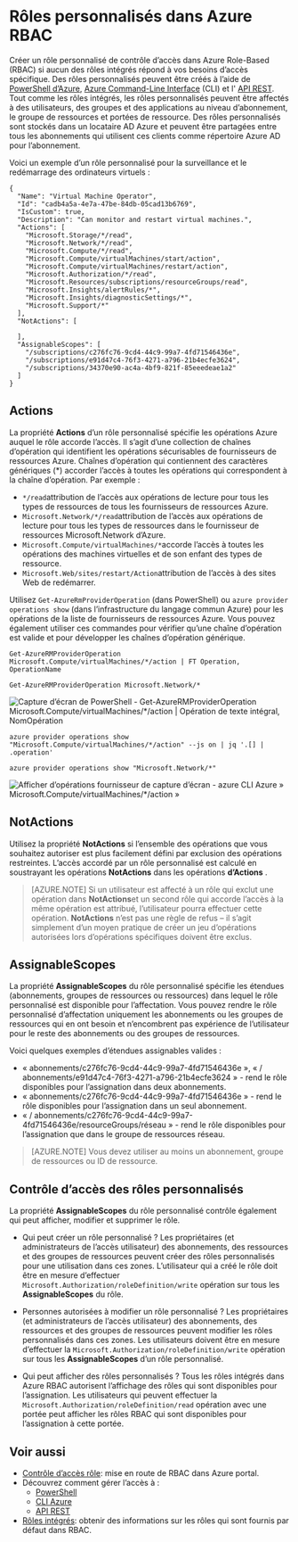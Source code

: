 <properties
    pageTitle="Les rôles personnalisés dans Azure RBAC | Microsoft Azure"
    description="Apprenez à définir des rôles personnalisés avec contrôle d’accès Azure Role-Based pour la gestion d’identité plus précise dans votre abonnement Azure."
    services="active-directory"
    documentationCenter=""
    authors="kgremban"
    manager="kgremban"
    editor=""/>

<tags
    ms.service="active-directory"
    ms.devlang="na"
    ms.topic="article"
    ms.tgt_pltfrm="na"
    ms.workload="identity"
    ms.date="07/25/2016"
    ms.author="kgremban"/>


# <a name="custom-roles-in-azure-rbac"></a>Rôles personnalisés dans Azure RBAC


Créer un rôle personnalisé de contrôle d’accès dans Azure Role-Based (RBAC) si aucun des rôles intégrés répond à vos besoins d’accès spécifique. Des rôles personnalisés peuvent être créés à l’aide de [PowerShell d’Azure](role-based-access-control-manage-access-powershell.md), [Azure Command-Line Interface](role-based-access-control-manage-access-azure-cli.md) (CLI) et l' [API REST](role-based-access-control-manage-access-rest.md). Tout comme les rôles intégrés, les rôles personnalisés peuvent être affectés à des utilisateurs, des groupes et des applications au niveau d’abonnement, le groupe de ressources et portées de ressource. Des rôles personnalisés sont stockés dans un locataire AD Azure et peuvent être partagées entre tous les abonnements qui utilisent ces clients comme répertoire Azure AD pour l’abonnement.

Voici un exemple d’un rôle personnalisé pour la surveillance et le redémarrage des ordinateurs virtuels :

```
{
  "Name": "Virtual Machine Operator",
  "Id": "cadb4a5a-4e7a-47be-84db-05cad13b6769",
  "IsCustom": true,
  "Description": "Can monitor and restart virtual machines.",
  "Actions": [
    "Microsoft.Storage/*/read",
    "Microsoft.Network/*/read",
    "Microsoft.Compute/*/read",
    "Microsoft.Compute/virtualMachines/start/action",
    "Microsoft.Compute/virtualMachines/restart/action",
    "Microsoft.Authorization/*/read",
    "Microsoft.Resources/subscriptions/resourceGroups/read",
    "Microsoft.Insights/alertRules/*",
    "Microsoft.Insights/diagnosticSettings/*",
    "Microsoft.Support/*"
  ],
  "NotActions": [

  ],
  "AssignableScopes": [
    "/subscriptions/c276fc76-9cd4-44c9-99a7-4fd71546436e",
    "/subscriptions/e91d47c4-76f3-4271-a796-21b4ecfe3624",
    "/subscriptions/34370e90-ac4a-4bf9-821f-85eeedeae1a2"
  ]
}
```
## <a name="actions"></a>Actions
La propriété **Actions** d’un rôle personnalisé spécifie les opérations Azure auquel le rôle accorde l’accès. Il s’agit d’une collection de chaînes d’opération qui identifient les opérations sécurisables de fournisseurs de ressources Azure. Chaînes d’opération qui contiennent des caractères génériques (\*) accorder l’accès à toutes les opérations qui correspondent à la chaîne d’opération. Par exemple :

-   `*/read`attribution de l’accès aux opérations de lecture pour tous les types de ressources de tous les fournisseurs de ressources Azure.
-   `Microsoft.Network/*/read`attribution de l’accès aux opérations de lecture pour tous les types de ressources dans le fournisseur de ressources Microsoft.Network d’Azure.
-   `Microsoft.Compute/virtualMachines/*`accorde l’accès à toutes les opérations des machines virtuelles et de son enfant des types de ressource.
-   `Microsoft.Web/sites/restart/Action`attribution de l’accès à des sites Web de redémarrer.

Utilisez `Get-AzureRmProviderOperation` (dans PowerShell) ou `azure provider operations show` (dans l’infrastructure du langage commun Azure) pour les opérations de la liste de fournisseurs de ressources Azure. Vous pouvez également utiliser ces commandes pour vérifier qu’une chaîne d’opération est valide et pour développer les chaînes d’opération générique.

```
Get-AzureRMProviderOperation Microsoft.Compute/virtualMachines/*/action | FT Operation, OperationName

Get-AzureRMProviderOperation Microsoft.Network/*
```

![Capture d’écran de PowerShell - Get-AzureRMProviderOperation Microsoft.Compute/virtualMachines/*/action | Opération de texte intégral, NomOpération](./media/role-based-access-control-configure/1-get-azurermprovideroperation-1.png)

```
azure provider operations show "Microsoft.Compute/virtualMachines/*/action" --js on | jq '.[] | .operation'

azure provider operations show "Microsoft.Network/*"
```

![Afficher d’opérations fournisseur de capture d’écran - azure CLI Azure » Microsoft.Compute/virtualMachines/\*/action » ](./media/role-based-access-control-configure/1-azure-provider-operations-show.png)

## <a name="notactions"></a>NotActions
Utilisez la propriété **NotActions** si l’ensemble des opérations que vous souhaitez autoriser est plus facilement défini par exclusion des opérations restreintes. L’accès accordé par un rôle personnalisé est calculé en soustrayant les opérations **NotActions** dans les opérations **d’Actions** .

> [AZURE.NOTE] Si un utilisateur est affecté à un rôle qui exclut une opération dans **NotActions**et un second rôle qui accorde l’accès à la même opération est attribué, l’utilisateur pourra effectuer cette opération. **NotActions** n’est pas une règle de refus – il s’agit simplement d’un moyen pratique de créer un jeu d’opérations autorisées lors d’opérations spécifiques doivent être exclus.

## <a name="assignablescopes"></a>AssignableScopes
La propriété **AssignableScopes** du rôle personnalisé spécifie les étendues (abonnements, groupes de ressources ou ressources) dans lequel le rôle personnalisé est disponible pour l’affectation. Vous pouvez rendre le rôle personnalisé d’affectation uniquement les abonnements ou les groupes de ressources qui en ont besoin et n’encombrent pas expérience de l’utilisateur pour le reste des abonnements ou des groupes de ressources.

Voici quelques exemples d’étendues assignables valides :

-   « abonnements/c276fc76-9cd4-44c9-99a7-4fd71546436e », « / abonnements/e91d47c4-76f3-4271-a796-21b4ecfe3624 » - rend le rôle disponibles pour l’assignation dans deux abonnements.
-   « abonnements/c276fc76-9cd4-44c9-99a7-4fd71546436e » - rend le rôle disponibles pour l’assignation dans un seul abonnement.
-  « / abonnements/c276fc76-9cd4-44c9-99a7-4fd71546436e/resourceGroups/réseau » - rend le rôle disponibles pour l’assignation que dans le groupe de ressources réseau.

> [AZURE.NOTE] Vous devez utiliser au moins un abonnement, groupe de ressources ou ID de ressource.

## <a name="custom-roles-access-control"></a>Contrôle d’accès des rôles personnalisés
La propriété **AssignableScopes** du rôle personnalisé contrôle également qui peut afficher, modifier et supprimer le rôle.

- Qui peut créer un rôle personnalisé ?
    Les propriétaires (et administrateurs de l’accès utilisateur) des abonnements, des ressources et des groupes de ressources peuvent créer des rôles personnalisés pour une utilisation dans ces zones.
    L’utilisateur qui a créé le rôle doit être en mesure d’effectuer `Microsoft.Authorization/roleDefinition/write` opération sur tous les **AssignableScopes** du rôle.

- Personnes autorisées à modifier un rôle personnalisé ?
    Les propriétaires (et administrateurs de l’accès utilisateur) des abonnements, des ressources et des groupes de ressources peuvent modifier les rôles personnalisés dans ces zones. Les utilisateurs doivent être en mesure d’effectuer la `Microsoft.Authorization/roleDefinition/write` opération sur tous les **AssignableScopes** d’un rôle personnalisé.

- Qui peut afficher des rôles personnalisés ?
    Tous les rôles intégrés dans Azure RBAC autorisent l’affichage des rôles qui sont disponibles pour l’assignation. Les utilisateurs qui peuvent effectuer la `Microsoft.Authorization/roleDefinition/read` opération avec une portée peut afficher les rôles RBAC qui sont disponibles pour l’assignation à cette portée.

## <a name="see-also"></a>Voir aussi
- [Contrôle d’accès rôle](role-based-access-control-configure.md): mise en route de RBAC dans Azure portal.
- Découvrez comment gérer l’accès à :
    - [PowerShell](role-based-access-control-manage-access-powershell.md)
    - [CLI Azure](role-based-access-control-manage-access-azure-cli.md)
    - [API REST](role-based-access-control-manage-access-rest.md)
- [Rôles intégrés](role-based-access-built-in-roles.md): obtenir des informations sur les rôles qui sont fournis par défaut dans RBAC.
